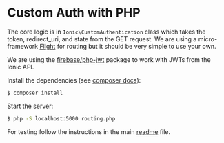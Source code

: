 # Custom Auth with PHP

The core logic is in `Ionic\CustomAuthentication` class which takes the token,
redirect_uri, and state from the GET request. We are using a micro-framework
[Flight](https://github.com/mikecao/flight) for routing but it should be very
simple to use your own.

We are using the [firebase/php-jwt](https://github.com/firebase/php-jwt)
package to work with JWTs from the Ionic API.

Install the dependencies (see [composer docs](https://getcomposer.org/)):

```bash
$ composer install
```

Start the server:

```bash
$ php -S localhost:5000 routing.php
```

For testing follow the instructions in the main
[readme](https://github.com/driftyco/custom-auth-examples/blob/master/README.md)
file.
